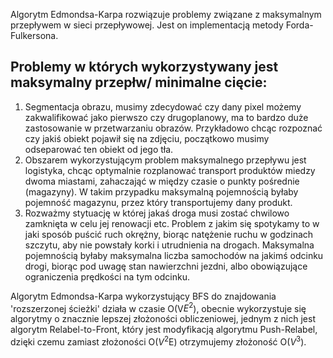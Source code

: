 Algorytm Edmondsa-Karpa rozwiązuje problemy związane z maksymalnym przepływem w sieci przepływowej. Jest on implementacją metody Forda-Fulkersona.

## Problemy w których wykorzystywany jest maksymalny przepłw/ minimalne cięcie: 
1. Segmentacja obrazu, musimy zdecydować czy dany pixel możemy zakwalifikować jako pierwszo czy drugoplanowy, ma to bardzo duże zastosowanie w przetwarzaniu obrazów. Przykładowo chcąc rozpoznać czy jakiś obiekt pojawił się na zdjęciu, początkowo musimy odseparować ten obiekt od jego tła.
2. Obszarem wykorzystującym problem maksymalnego przepływu jest logistyka, chcąc optymalnie rozplanować transport produktów miedzy dwoma miastami, zahaczająć w między czasie o punkty pośrednie (magazyny). W takim przypadku maksymalną pojemnością byłaby pojemność magazynu, przez który transportujemy dany produkt.
3. Rozważmy stytuację w której jakaś droga musi zostać chwilowo zamknięta w celu jej renowacji etc. Problem z jakim się spotykamy to w jaki sposób puścić ruch okrężny, biorąc natężenie ruchu w godzinach szczytu, aby nie powstały korki i utrudnienia na drogach. Maksymalna pojemnością byłaby maksymalna liczba samochodów na jakimś odcinku drogi, biorąc pod uwagę stan nawierzchni jezdni, albo obowiązujące ograniczenia prędkości na tym odcinku.

Algorytm Edmondsa-Karpa wykorzystujący BFS do znajdowania 'rozszerzonej ścieżki' działa w czasie O(V$E^2$), obecnie wykorzystuje się algorytmy o znacznie lepszej złożoności obliczeniowej, jednym z nich jest algorytm Relabel-to-Front, który jest modyfikacją algorytmu Push-Relabel, dzięki czemu zamiast złożoności O($V^2$E) otrzymujemy złożoność O($V^3$).
